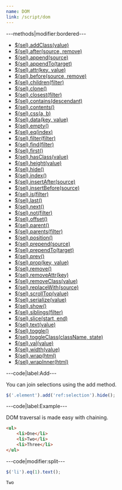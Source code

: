 ```yaml
---
name: DOM
link: /script/dom
---
```


---methods|modifier:bordered---

* [$(sel).addClass(value)](/script/dom#addclass)
* [$(sel).after(source, remove)](/script/dom#after)
* [$(sel).append(source)](/script/dom#append)
* [$(sel).appendTo(target)](/script/dom#appendto)
* [$(sel).attr(key, value)](/script/core#attr)
* [$(sel).before(source, remove)](/script/dom#before)
* [$(sel).children(filter)](/script/dom#children)
* [$(sel).clone()](/script/dom#clone)
* [$(sel).closest(filter)](/script/dom#closest)
* [$(sel).contains(descendant)](/script/dom#contains)
* [$(sel).contents()](/script/dom#contents)
* [$(sel).css(a, b)](/script/dom#css)
* [$(sel).data(key, value)](/script/core#data)
* [$(sel).empty()](/script/dom#empty)
* [$(sel).eq(index)](/script/core#eq)
* [$(sel).filter(filter)](/script/dom#filter)
* [$(sel).find(filter)](/script/dom#find)
* [$(sel).first()](/script/core#first)
* [$(sel).hasClass(value)](/script/dom#hasclass)
* [$(sel).height(value)](/script/dom#height)
* [$(sel).hide()](/script/dom#hide)
* [$(sel).index()](/script/dom#index)
* [$(sel).insertAfter(source)](/script/dom#insertafter)
* [$(sel).insertBefore(source)](/script/dom#insertbefore)
* [$(sel).is(filter)](/script/dom#is)
* [$(sel).last()](/script/dom#last)
* [$(sel).next()](/script/dom#next)
* [$(sel).not(filter)](/script/dom#not)
* [$(sel).offset()](/script/dom#offset)
* [$(sel).parent()](/script/dom#parent)
* [$(sel).parents(filter)](/script/dom#parents)
* [$(sel).position()](/script/dom#position)
* [$(sel).prepend(source)](/script/dom#prepend)
* [$(sel).prependTo(target)](/script/dom#prependto)
* [$(sel).prev()](/script/dom#prev)
* [$(sel).prop(key, value)](/script/dom#prop)
* [$(sel).remove()](/script/dom#remove)
* [$(sel).removeAttr(key)](/script/dom#removeattr)
* [$(sel).removeClass(value)](/script/dom#removeclass)
* [$(sel).replaceWith(source)](/script/dom#replacewith)
* [$(sel).scrollTop(value)](/script/dom#scrolltop)
* [$(sel).serialize(value)](/script/dom#serializeform)
* [$(sel).show()](/script/dom#show)
* [$(sel).siblings(filter)](/script/dom#siblings)
* [$(sel).slice(start, end)](/script/dom#slice)
* [$(sel).text(value)](/script/dom#text)
* [$(sel).toggle()](/script/dom#toggle)
* [$(sel).toggleClass(className, state)](/script/dom#toggleclass)
* [$(sel).val(value)](/script/dom#val)
* [$(sel).width(value)](/script/dom#width)
* [$(sel).wrap(html)](/script/dom#wrap)
* [$(sel).wrapInner(html)](/script/dom#wrapinner)

---code|label:Add---

You can join selections using the add method.

```javascript
$('.element').add('ref:selection').hide();
```

---code|label:Example---

DOM traversal is made easy with chaining.

```html
<ul>
	<li>One</li>
	<li>Two</li>
	<li>Three</li>
</ul>
```

---code|modifier:split---

```javascript
$('li').eq(1).text();
```

```javascript
Two
```